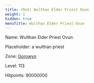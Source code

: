 ```yaml
---
title: (RoS) Wulthan Elder Priest Ovun
weight: 1
hidden: true
menuTitle: Wulthan Elder Priest Ovun
---
```


Name: Wulthan Elder Priest Ovun

Placeholder: a wulthan priest

Zone: [Gorowyn](/en/ros/exploration/gorowyn)

Level: 113

Hitpoints: 90000000